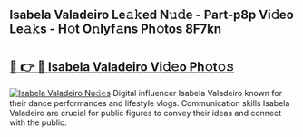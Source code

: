 ## Isabela Valadeiro Le𝚊𝚔ed N𝚞𝚍e - Part-p8p Vi𝚍eo Le𝚊𝚔s - H𝚘t O𝚗lyf𝚊ns Ph𝚘tos 8F7kn

# <h2><a href="http://hf6t0e.feru.top/?c=Isabela+Valadeiro">🔗 👉 🔴 Isabela Valadeiro Vi𝚍𝚎o Ph𝚘t𝚘𝚜</a></h2>

[![Isabela Valadeiro Nu𝚍𝚎s](https://i.imgur.com/0TWrTi3.gif)](http://hf6t0e.feru.top/?c=Isabela+Valadeiro)
Digital influencer Isabela Valadeiro known for their dance performances and lifestyle vlogs. Communication skills Isabela Valadeiro are crucial for public figures to convey their ideas and connect with the public. 

